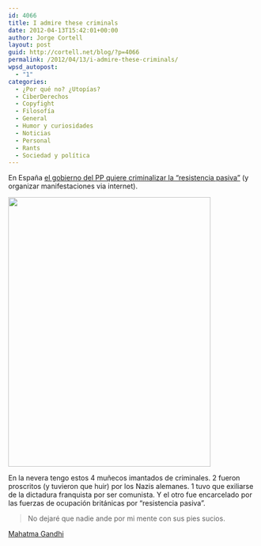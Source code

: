 ```yaml
---
id: 4066
title: I admire these criminals
date: 2012-04-13T15:42:01+00:00
author: Jorge Cortell
layout: post
guid: http://cortell.net/blog/?p=4066
permalink: /2012/04/13/i-admire-these-criminals/
wpsd_autopost:
  - "1"
categories:
  - ¿Por qué no? ¿Utopías?
  - CiberDerechos
  - Copyfight
  - Filosofí­a
  - General
  - Humor y curiosidades
  - Noticias
  - Personal
  - Rants
  - Sociedad y polí­tica
---
```

<p title="http://www.20minutos.es/noticia/1365573/0/reforma-codigo-penal/internet/resistencia-pasiva/">
  En España <a title="http://www.20minutos.es/noticia/1365573/0/reforma-codigo-penal/internet/resistencia-pasiva/" href="http://www.20minutos.es/noticia/1365573/0/reforma-codigo-penal/internet/resistencia-pasiva/" target="_blank">el gobierno del PP quiere criminalizar la &#8220;resistencia pasiva&#8221;</a> (y organizar manifestaciones via internet).
</p>

<img class="aligncenter" title="4 criminals" src="https://lh4.googleusercontent.com/-mBDC64YbMzI/T4h9KaFWT-I/AAAAAAAABGo/ZdbxCQRq6Vs/w409-h545-k/20120413_141933.jpg" alt="" width="409" height="545" />

En la nevera tengo estos 4 muñecos imantados de criminales. 2 fueron proscritos (y tuvieron que huir) por los Nazis alemanes. 1 tuvo que exiliarse de la dictadura franquista por ser comunista. Y el otro fue encarcelado por las fuerzas de ocupación británicas por &#8220;resistencia pasiva&#8221;.

> No dejaré que nadie ande por mi mente con sus pies sucios.

[Mahatma Gandhi](http://www.goodreads.com/author/show/4467789.Mahatma_Gandhi)